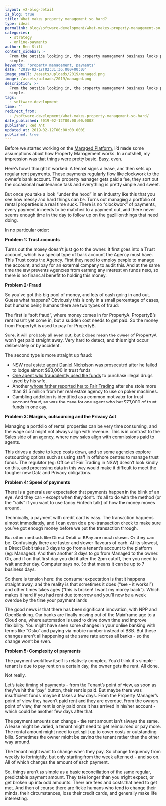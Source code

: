```yaml
---
layout: v2-blog-detail
is_blog: true
title: What makes property management so hard?
type: ideas
permalink: blog/software-development/what-makes-property-management-so-hard
categories:
  - strategy
  - online-payments
author: Ben Still
content_sidebar: >
  From the outside looking in, the property management business looks pretty
  simple.
keywords: 'property management, payments'
date: '2019-02-12T02:31:36.000+00:00'
image_small: /assets/uploads/2019/managed.png
image: /assets/uploads/2019/managed.png
description: >-
  From the outside looking in, the property management business looks pretty
  simple.
tags:
  - software-development
time: ''
redirect_from:
  - /software-development/what-makes-property-management-so-hard/
date_published: 2019-02-12T00:00:00.000Z
publisher: Red Ant
updated_at: 2019-02-12T00:00:00.000Z
published: true
---
```


Before we started working on the [Managed Platform](/portfolio/managed/), I’d made some assumptions about how Property Management works. In a nutshell, my impression was that things were pretty basic. Easy, even.

Here’s how I thought it worked: A tenant signs a lease, and then sets up regular rent payments. These payments regularly flow like clockwork to the owner’s bank account. The property manager gets paid a fee, they sort out the occasional maintenance task and everything is pretty simple and sweet.

But once you take a look “under the hood” in an industry like this that you see how messy and hard things can be. Turns out managing a portfolio of rental properties is a real time suck. There is no “clockwork” of payments, every payment in needs to be matched to a payment out, and there never seems enough time in the day to follow up on the gazillion things that need doing.

In no particular order:

**Problem 1: Trust accounts**

Turns out the money doesn’t just go to the owner. It first goes into a Trust account, which is a special type of bank account the Agency must have. This Trust costs the Agency. First they need to employ people to manage the account, and pay for an external company to audit this. And at the same time the law prevents Agencies from earning any interest on funds held, so there is no financial benefit to holding this money.

**Problem 2: Fraud**

So you’ve got this big pool of money, and lots of cash going in and out. Guess what happens? Obviously this is only in a small percentage of cases, but humans being humans there are two types of fraud:

The first is “soft fraud”, where money comes in for PropertyA. PropertyB’s rent hasn’t yet come in, but a sudden cost needs to get paid. So the money from PropertyA is used to pay for PropertyB.

Sure, it will probably all even out, but it does mean the owner of PropertyA won’t get paid straight away. Very hard to detect, and this might occur deliberately or by accident.

The second type is more straight up fraud:

* NSW real estate agent [Daniel Nicholson](http://www.realestatebusiness.com.au/breaking-news/11202-agent-jailed-over-trust-account-fraud) was prosecuted after he failed to lodge almost $93,000 in trust funds
* [One agent who fraudulently used the funds](https://www.smh.com.au/business/consumer-affairs/millions-in-nsw-real-estate-fraud-prompts-raft-of-new-regulations-20161124-gsx3gf.html) to purchase illegal drugs used by his wife.
* Another [whose father reported her to Fair Trading](https://www.illawarramercury.com.au/story/1982022/warilla-agent-feeds-101m-into-pokies/) after she stole more than $1.5 million from her real estate agency to use on poker machines.
* Gambling addiction is identified as a common motivator for trust account fraud, as was the case for one agent who bet $77,000 of trust funds in one day.

**Problem 3: Margins, outsourcing and the Privacy Act**

Managing a portfolio of rental properties can be very time consuming, and the wage cost might not always align with revenue. This is in contrast to the Sales side of an agency, where new sales align with commissions paid to agents.

This drives a desire to keep costs down, and so some agencies explore outsourcing options such as using staff in offshore centres to manage trust funds. The regulator (eg: Office of Fair Trading in NSW) doesn’t look kindly on this, and processing data in this way would make it difficult to meet the tougher new Data and Privacy obligations.

**Problem 4: Speed of payments**

There is a general user expectation that payments happen in the blink of an eye. And they can - except when they don’t. It’s all to do with the method (or the “rails” if you want to use fancy FinTech talk) of how the money moves around.

Technically, a payment with credit card is easy. The transaction happens almost immediately, and I can even do a pre-transaction check to make sure you’ve got enough money before we put the transaction through.

But other methods like Direct Debit or BPay are much slower. Or they can be. Confusingly there are faster and slower flavours of each. At its slowest, a Direct Debit takes 3 days to go from a tenant’s account to the platform (eg: Managed). And then another 3 days to go from Managed to the owner. Oh, and if on that first day you did it after the 2pm cutoff, then you need to wait another day. Computer says no. So that means it can be up to 7 business days.

So there is tension here: the consumer expectation is that it happens straight away, and the reality is that sometimes it does (“see - it works!”) and other times takes ages (“this is broken! I want my money back”). Which makes it hard if you had rent due tomorrow and you’ll now be a week overdue by the time your payment lands

The good news is that there has been significant innovation, with NPP and OpenBanking. Our banks are finally moving out of the Mainframe age to a Cloud one, where automation is used to drive down time and improve flexibility. You might have seen some changes in your online banking with terms like “Osko” and paying via mobile number instead of BSB. But these changes aren’t all happening at the same rate across all banks - so the change won’t be even.

**Problem 5: Complexity of payments**

The payment workflow itself is relatively complex. You’d think it's simple - tenant is due to pay rent on a certain day, the owner gets the rent. All done.

Not really.

Let’s take timing of payments - from the Tenant’s point of view, as soon as they’ve hit the “pay” button, their rent is paid. But maybe there was insufficient funds, maybe it takes a few days. From the Property Manager’s point of view they haven’t paid rent and they are overdue. From the owners point of view, that rent is only paid once it has arrived in his/her account - which could be another few days after that.

The payment amounts can change - the rent amount isn’t always the same. A lease might be varied, a tenant might need to get reimbursed or pay more. The rental amount might need to get split up to cover costs or outstanding bills. Sometimes the owner might be paying the tenant rather than the other way around.

The tenant might want to change when they pay. So change frequency from weekly to fortnightly, but only starting from the week after next - and so on. All of which changes the amount of each payment.

So, things aren’t as simple as a basic reconciliation of the same regular, predictable payment amount. They take longer than you might expect, or get broken up into odd amounts. There are fees and costs that need to get met. And then of course there are fickle humans who tend to change their minds, their circumstances, lose their credit cards, and generally make life interesting.
